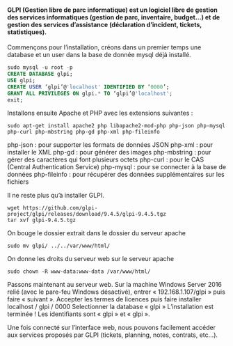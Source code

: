 #### GLPI (Gestion libre de parc informatique) est un logiciel libre de gestion des services informatiques (gestion de parc, inventaire, budget…) et de gestion des services d’assistance (déclaration d’incident, tickets, statistiques).

Commençons pour l’installation, créons dans un premier temps une database et un user dans la base de donnée mysql déjà installé.

```sql
sudo mysql -u root -p
CREATE DATABASE glpi;
USE glpi;
CREATE USER ‘glpi’@'localhost' IDENTIFIED BY ‘0000’;
GRANT ALL PRIVILEGES ON glpi.* TO ‘glpi’@'localhost';
exit;
```

Installons ensuite Apache et PHP avec les extensions suivantes :

```
sudo apt-get install apache2 php libapache2-mod-php php-json php-mysql php-curl php-mbstring php-gd php-xml php-fileinfo 
```

php-json : pour supporter les formats de données JSON
php-xml : pour installer le XML
php-gd : pour générer des images
php-mbstring : pour gérer des caractères qui font plusieurs octets
php-curl : pour le CAS (Central Authentication Service)
php-mysql : pour se connecter à la base de données
php-fileinfo : pour récupérer des données supplémentaires sur les fichiers

Il ne reste plus qu’à installer GLPI.

```
wget https://github.com/glpi-project/glpi/releases/download/9.4.5/glpi-9.4.5.tgz
tar xvf glpi-9.4.5.tgz
```

On bouge le dossier extrait dans le dossier du serveur apache

```
sudo mv glpi/ ../../var/www/html/
```

On donne les droits du serveur web sur le serveur apache

```
sudo chown -R www-data:www-data /var/www/html/
```

Passons maintenant au serveur web. Sur la machine Windows Server 2016 relié (avec le pare-feu Windows désactivé), entrer « 192.168.1.107/glpi » puis faire « suivant ».
Accepter les termes de licences puis faire installer
localhost / glpi / 0000
Selectionner la database « glpi »
L’installation est terminée ! Les identifiants sont « glpi » et « glpi ».

Une fois connecté sur l’interface web, nous pouvons facilement accéder aux services proposés par GLPI (tickets, planning, notes, contrats, etc…).
